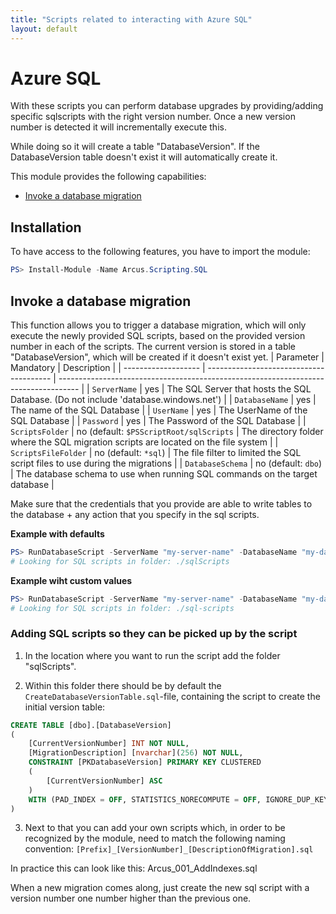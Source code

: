 ```yaml
---
title: "Scripts related to interacting with Azure SQL"
layout: default
---
```


# Azure SQL

With these scripts you can perform database upgrades by providing/adding specific sqlscripts with the right version number.
Once a new version number is detected it will incrementally execute this.

While doing so it will create a table "DatabaseVersion".
If the DatabaseVersion table doesn't exist it will automatically create it.

This module provides the following capabilities:
- [Invoke a database migration](#invoke-a-database-migration)

## Installation

To have access to the following features, you have to import the module:

```powershell
PS> Install-Module -Name Arcus.Scripting.SQL
```

## Invoke a database migration
This function allows you to trigger a database migration, which will only execute the newly provided SQL scripts, based on the provided version number in each of the scripts. 
The current version is stored in a table "DatabaseVersion", which will be created if it doesn't exist yet.
| Parameter           | Mandatory                               | Description                                                                         |
| ------------------- | --------------------------------------- | ----------------------------------------------------------------------------------- |
| `ServerName`        | yes                                     | The SQL Server that hosts the SQL Database. (Do not include 'database.windows.net') |
| `DatabaseName`      | yes                                     | The name of the SQL Database                                                        |
| `UserName`          | yes                                     | The UserName of the SQL Database                                                    |
| `Password`          | yes                                     | The Password of the SQL Database                                                    |
| `ScriptsFolder`     | no (default: `$PSScriptRoot/sqlScripts` | The directory folder where the SQL migration scripts are located on the file system |
| `ScriptsFileFolder` | no (default: `*sql`)                    | The file filter to limited the SQL script files to use during the migrations        |
| `DatabaseSchema`    | no (default: `dbo`)                     | The database schema to use when running SQL commands on the target database         |

Make sure that the credentials that you provide are able to write tables to the database + any action that you specify in the sql scripts.

**Example with defaults**

```powershell
PS> RunDatabaseScript -ServerName "my-server-name" -DatabaseName "my-database-name" -Username "my-sql-username" -Password "my-sql-password"
# Looking for SQL scripts in folder: ./sqlScripts
```

**Example wiht custom values**

```powershell
PS> RunDatabaseScript -ServerName "my-server-name" -DatabaseName "my-database-name" -Username "my-sql-username" -Password "my-sql-password" -ScriptsFolder "$PSScriptRoot/sql-scripts" -ScriptsFileFilter "*.MyScript.sql" -DatabaseSchema "custom"
# Looking for SQL scripts in folder: ./sql-scripts
```

### Adding SQL scripts so they can be picked up by the script

1. In the location where you want to run the script add the folder "sqlScripts".

2. Within this folder there should be by default the `CreateDatabaseVersionTable.sql`-file, containing the script to create the initial version table:

```sql
CREATE TABLE [dbo].[DatabaseVersion]
(
    [CurrentVersionNumber] INT NOT NULL,
    [MigrationDescription] [nvarchar](256) NOT NULL,
    CONSTRAINT [PKDatabaseVersion] PRIMARY KEY CLUSTERED
    ( 	
        [CurrentVersionNumber] ASC
    )
    WITH (PAD_INDEX = OFF, STATISTICS_NORECOMPUTE = OFF, IGNORE_DUP_KEY = OFF, ALLOW_ROW_LOCKS = ON, ALLOW_PAGE_LOCKS = ON)
)
```

3. Next to that you can add your own scripts which, in order to be recognized by the module, need to match the following naming convention:
`[Prefix]_[VersionNumber]_[DescriptionOfMigration].sql`

In practice this can look like this:
Arcus_001_AddIndexes.sql

When a new migration comes along, just create the new sql script with a version number one number higher than the previous one.
